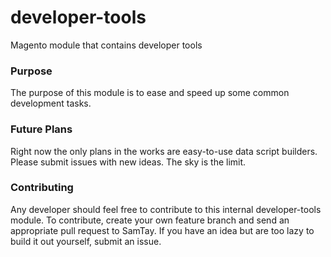 # developer-tools
Magento module that contains developer tools

### Purpose
The purpose of this module is to ease and speed up some common development tasks.

### Future Plans
Right now the only plans in the works are easy-to-use data script builders. Please submit issues with new ideas. The sky is the limit.

### Contributing
Any developer should feel free to contribute to this internal developer-tools module. To contribute, create your own feature branch and send an appropriate pull request to SamTay. If you have an idea but are too lazy to build it out yourself, submit an issue.

